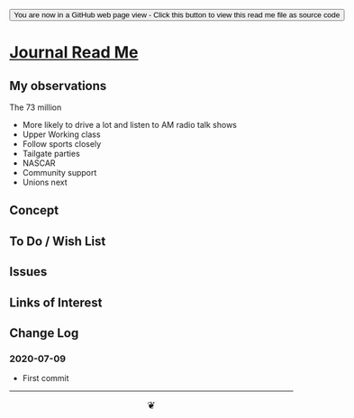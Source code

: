<span style=display:none; >[You are now in a GitHub source code view - click this link to view Read Me file as a web page]( https://theo-armour.github.io/2020/journal/readme.html  "View file as a web page." ) </span>

<div><input type=button onclick=window.location.href="https://github.com/theo-armour/2020/tree/master/journal/";
value='You are now in a GitHub web page view - Click this button to view this read me file as source code' ></div>


# [Journal Read Me]( https://theo-armour.github.io/2020/journal/readme.html )

<!--@@@
<div style=height:300px;overflow:hidden;width:100%;resize:both; ><iframe src=https://theo-armour.github.io/2020/ height=100% width=100% ></iframe></div>
_Journal_

### Full Screen: [Journal]( https://theo-armour.github.io/2020/journal/ )
@@@-->

## My observations

The 73 million

* More likely to drive a lot and listen to AM radio talk shows
* Upper Working class
* Follow sports closely
* Tailgate parties
* NASCAR
* Community support
* Unions next


## Concept


## To Do / Wish List


## Issues


## Links of Interest


## Change Log


### 2020-07-09

* First commit


***

<center title="hello!" ><a href=javascript:window.scrollTo(0,0); style=font-size:2ch;text-decoration:none; > ❦ </a></center>
